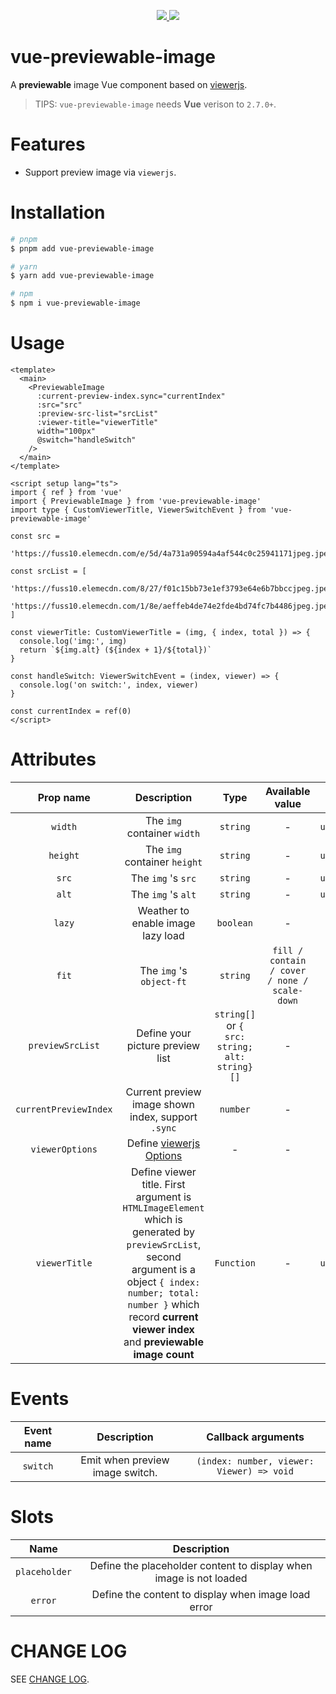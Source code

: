 <p align="center">
  <a href="https://www.npmjs.org/package/vue-previewable-image">
    <img src="https://img.shields.io/npm/v/vue-previewable-image.svg">
  </a>
  <a href="https://npmcharts.com/compare/vue-previewable-image?minimal=true">
    <img src="https://img.shields.io/npm/dm/vue-previewable-image.svg">
  </a>
  <br>
</p>

# vue-previewable-image

A **previewable** image Vue component based on <a href="https://github.com/fengyuanchen/viewerjs" target="_blank">viewerjs</a>.

> TIPS: `vue-previewable-image` needs **Vue** verison to `2.7.0+`.

# Features

- Support preview image via `viewerjs`.

# Installation

```bash
# pnpm
$ pnpm add vue-previewable-image

# yarn
$ yarn add vue-previewable-image

# npm
$ npm i vue-previewable-image
```

# Usage

```vue
<template>
  <main>
    <PreviewableImage
      :current-preview-index.sync="currentIndex"
      :src="src"
      :preview-src-list="srcList"
      :viewer-title="viewerTitle"
      width="100px"
      @switch="handleSwitch"
    />
  </main>
</template>

<script setup lang="ts">
import { ref } from 'vue'
import { PreviewableImage } from 'vue-previewable-image'
import type { CustomViewerTitle, ViewerSwitchEvent } from 'vue-previewable-image'

const src =
  'https://fuss10.elemecdn.com/e/5d/4a731a90594a4af544c0c25941171jpeg.jpeg'

const srcList = [
  'https://fuss10.elemecdn.com/8/27/f01c15bb73e1ef3793e64e6b7bbccjpeg.jpeg',
  'https://fuss10.elemecdn.com/1/8e/aeffeb4de74e2fde4bd74fc7b4486jpeg.jpeg',
]

const viewerTitle: CustomViewerTitle = (img, { index, total }) => {
  console.log('img:', img)
  return `${img.alt} (${index + 1}/${total})`
}

const handleSwitch: ViewerSwitchEvent = (index, viewer) => {
  console.log('on switch:', index, viewer)
}

const currentIndex = ref(0)
</script>

```

# Attributes

| Prop name | Description | Type | Available value  | Default value |
| :----: | :----: | :----: | :----: | :----: |
| `width` | The `img` container `width` | `string` | - | `undefined` |
| `height` | The `img` container `height` | `string` | - | `undefined` |
| `src` | The `img` 's `src` | `string` | - | `undefined` |
| `alt` | The `img` 's `alt` | `string` | - | `undefined` |
| `lazy` | Weather to enable image lazy load | `boolean` | - | `true` |
| `fit` | The `img` 's `object-ft` | `string` | `fill / contain / cover / none / scale-down` | `fill` |
| `previewSrcList` | Define your picture preview list  | `string[]` or `{ src: string; alt: string}[]` | - | `[]` |
| `currentPreviewIndex` | Current preview image shown index, support `.sync`  | `number` | - | `0` |
| `viewerOptions` | Define <a href="https://github.com/fengyuanchen/viewerjs" target="_blank">viewerjs Options</a> | - | - | `{}` |
| `viewerTitle`| Define viewer title. First argument is `HTMLImageElement` which is generated by `previewSrcList`, second argument is a object `{ index: number; total: number }` which record **current viewer index** and **previewable image count** | `Function` | - | `undefined` |



# Events

| Event name | Description | Callback arguments |
| :---: | :---: | :---: |
| `switch` | Emit when preview image switch. | `(index: number, viewer: Viewer) => void` |


# Slots

| Name | Description |
| :----: | :----: |
| `placeholder` | Define the placeholder content to display when image is not loaded |
| `error` |  Define the content to display when image load error |

# CHANGE LOG

SEE <a href="./CHANGELOG.md" target="_blank">CHANGE LOG</a>.